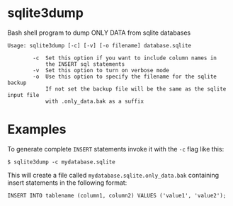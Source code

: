 sqlite3dump
===========

Bash shell program to dump ONLY DATA from sqlite databases

    Usage: sqlite3dump [-c] [-v] [-o filename] database.sqlite

            -c  Set this option if you want to include column names in
                the INSERT sql statements
            -v  Set this option to turn on verbose mode
            -o  Use this option to specify the filename for the sqlite backup
                If not set the backup file will be the same as the sqlite input file
                with .only_data.bak as a suffix

Examples
========

To generate complete `INSERT` statements invoke it with the `-c` flag like this:

    $ sqlite3dump -c mydatabase.sqlite

This will create a file called `mydatabase.sqlite.only_data.bak` containing insert statements in the following format:

    INSERT INTO tablename (column1, column2) VALUES ('value1', 'value2');
